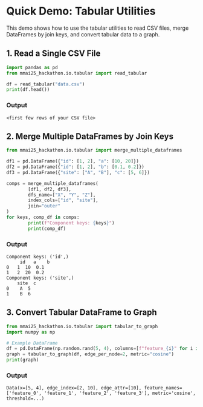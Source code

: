# Quick Demo: Tabular Utilities

This demo shows how to use the tabular utilities to read CSV files, merge DataFrames by join keys, and convert tabular data to a graph.

## 1. Read a Single CSV File

```python
import pandas as pd
from mmai25_hackathon.io.tabular import read_tabular

df = read_tabular("data.csv")
print(df.head())
```

### Output

```
<first few rows of your CSV file>
```

## 2. Merge Multiple DataFrames by Join Keys

```python
from mmai25_hackathon.io.tabular import merge_multiple_dataframes

df1 = pd.DataFrame({"id": [1, 2], "a": [10, 20]})
df2 = pd.DataFrame({"id": [1, 2], "b": [0.1, 0.2]})
df3 = pd.DataFrame({"site": ["A", "B"], "c": [5, 6]})

comps = merge_multiple_dataframes(
		[df1, df2, df3],
		dfs_name=["X", "Y", "Z"],
		index_cols=["id", "site"],
		join="outer"
)
for keys, comp_df in comps:
		print(f"Component keys: {keys}")
		print(comp_df)
```

### Output

```
Component keys: ('id',)
	 id   a    b
0   1  10  0.1
1   2  20  0.2
Component keys: ('site',)
	site  c
0    A  5
1    B  6
```

## 3. Convert Tabular DataFrame to Graph

```python
from mmai25_hackathon.io.tabular import tabular_to_graph
import numpy as np

# Example DataFrame
df = pd.DataFrame(np.random.rand(5, 4), columns=[f"feature_{i}" for i in range(4)])
graph = tabular_to_graph(df, edge_per_node=2, metric="cosine")
print(graph)
```

### Output

```
Data(x=[5, 4], edge_index=[2, 10], edge_attr=[10], feature_names=['feature_0', 'feature_1', 'feature_2', 'feature_3'], metric='cosine', threshold=...)
```
